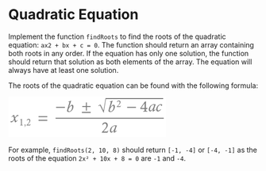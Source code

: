 # Quadratic Equation

Implement the function `findRoots` to find the roots of the quadratic equation: `ax2 + bx + c = 0`. The function should return an array containing both roots in any order. If the equation has only one solution, the function should return that solution as both elements of the array. The equation will always have at least one solution.

The roots of the quadratic equation can be found with the following formula:

![Formula](formula.png)


For example, `findRoots(2, 10, 8)` should return `[-1, -4]` or `[-4, -1]` as the roots of the equation `2x² + 10x + 8 = 0` are `-1` and `-4`.
